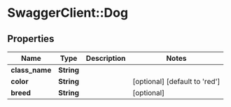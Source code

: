 # SwaggerClient::Dog

## Properties
Name | Type | Description | Notes
------------ | ------------- | ------------- | -------------
**class_name** | **String** |  | 
**color** | **String** |  | [optional] [default to &#39;red&#39;]
**breed** | **String** |  | [optional] 


